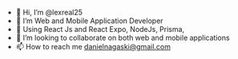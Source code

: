 - 👋 Hi, I’m @lexreal25
- 👀 I’m Web and Mobile Application Developer
- 🌱 Using React Js and React Expo, NodeJs, Prisma,
- 💞️ I’m looking to collaborate on both web and mobile applications
- 📫 How to reach me danielnagaski@gmail.com

<!---
lexreal25/lexreal25 is a ✨ special ✨ repository because its `README.md` (this file) appears on your GitHub profile.
You can click the Preview link to take a look at your changes.
--->

